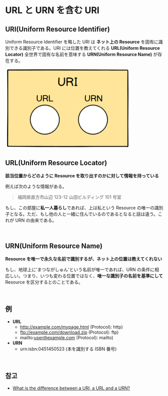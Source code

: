 # URL と URN を含む URI

## URI(Uniform Resource Identifier)

Uniform Resource Identifier を略した URI は **ネット上の Resource** を固有に識別できる識別子である。URI には位置を教えてくれる **URL(Uniform Resource Locator)** 全世界で固有な名前を意味する **URN(Uniform Resource Name)** が存在する。

<img src="../../images/network/URI.png" width="400px">

<br>

## URL(Uniform Resource Locator)

**該当位置からどのように Resource を取り出すのかに対して情報を持っている**

例えば次のような情報がある。

> 福岡県直方市山辺 123-12 山田ビルディング 101 号室

もし、この部屋に**私一人暮らし**であれば、上は私という Resource の唯一の識別子となる。ただ、もし他の人と一緒に住んでいるのであるとなると話は違う。これが URN の由来である。

<br>

## URN(Uniform Resource Name)

**Resource を唯一で永久な名前で識別するが、ネット上の位置は教えてくれない**

もし、地球上に'まつながしゅん'という名前が唯一であれば、URN の条件に相応しい。つまり、いつも変わる位置ではなく、**唯一な識別子の名前を基準にして**Resource を区分するとのことである。

<br>

## 例

- **URL**
  - http://example.com/mypage.html (Protocol): http)
  - ftp://example.com/download.zip (Protocol): ftp)
  - mailto:user@example.com (Protocol): mailto)
- **URN**
  - urn:isbn:0451450523 (本を識別する ISBN 番号)

<br>

## 참고

- [What is the difference between a URI, a URL and a URN?](https://stackoverflow.com/a/1984225/11789111)
